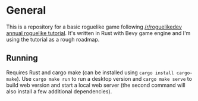 # General
This is a repository for a basic roguelike game following [/r/roguelikedev annual roguelike tutorial](https://www.reddit.com/r/roguelikedev/comments/o5x585/roguelikedev_does_the_complete_roguelike_tutorial/).
It's written in Rust with Bevy game engine and I'm using the tutorial as a rough roadmap.

## Running
Requires Rust and cargo make (can be installed using `cargo install cargo-make`).
Use `cargo make run` to run a desktop version and `cargo make serve` to build web version and start a local web server (the second command will also install a few additional dependencies).
